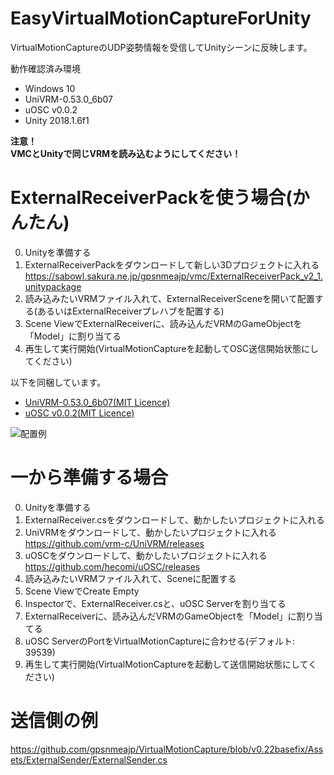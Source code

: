 # EasyVirtualMotionCaptureForUnity
VirtualMotionCaptureのUDP姿勢情報を受信してUnityシーンに反映します。

動作確認済み環境
+ Windows 10
+ UniVRM-0.53.0_6b07
+ uOSC v0.0.2
+ Unity 2018.1.6f1

**注意！**  
**VMCとUnityで同じVRMを読み込むようにしてください！**  

# ExternalReceiverPackを使う場合(かんたん)
0. Unityを準備する
1. ExternalReceiverPackをダウンロードして新しい3Dプロジェクトに入れる
https://sabowl.sakura.ne.jp/gpsnmeajp/vmc/ExternalReceiverPack_v2_1.unitypackage
2. 読み込みたいVRMファイル入れて、ExternalReceiverSceneを開いて配置する(あるいはExternalReceiverプレハブを配置する)
3. Scene ViewでExternalReceiverに、読み込んだVRMのGameObjectを「Model」に割り当てる
4. 再生して実行開始(VirtualMotionCaptureを起動してOSC送信開始状態にしてください)

以下を同梱しています。
+ [UniVRM-0.53.0_6b07(MIT Licence)](https://github.com/vrm-c/UniVRM/blob/master/LICENSE.txt)
+ [uOSC v0.0.2(MIT Licence)](https://github.com/hecomi/uOSC/blob/master/README.md)

![配置例](https://github.com/gpsnmeajp/VMC_ExternalReceiver/blob/README-image/img2.png?raw=true)

# 一から準備する場合
0. Unityを準備する
1. ExternalReceiver.csをダウンロードして、動かしたいプロジェクトに入れる
2. UniVRMをダウンロードして、動かしたいプロジェクトに入れる  
https://github.com/vrm-c/UniVRM/releases
3. uOSCをダウンロードして、動かしたいプロジェクトに入れる  
https://github.com/hecomi/uOSC/releases
4. 読み込みたいVRMファイル入れて、Sceneに配置する
5. Scene ViewでCreate Empty
6. Inspectorで、ExternalReceiver.csと、uOSC Serverを割り当てる
7. ExternalReceiverに、読み込んだVRMのGameObjectを「Model」に割り当てる
8. uOSC ServerのPortをVirtualMotionCaptureに合わせる(デフォルト: 39539)
9. 再生して実行開始(VirtualMotionCaptureを起動して送信開始状態にしてください)

# 送信側の例
https://github.com/gpsnmeajp/VirtualMotionCapture/blob/v0.22basefix/Assets/ExternalSender/ExternalSender.cs
